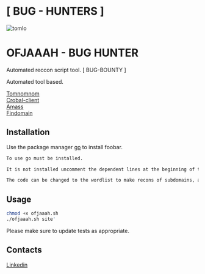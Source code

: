 <h1>[ BUG - HUNTERS ]</h1>

![tomlo](https://user-images.githubusercontent.com/28729614/85304899-4c757f80-b47a-11ea-8671-aa83273c73a5.gif)

# OFJAAAH - BUG HUNTER 

Automated reccon script tool. [ BUG-BOUNTY ]

Automated tool based.

[Tomnomnom](https://github.com/tomnomnom/)  
[Crobal-client](https://sonar.omnisint.io/)  
[Amass](https://github.com/OWASP/Amass)  
[Findomain](https://github.com/Edu4rdSHL/findomain)


## Installation

Use the package manager [go](https://golang.org/doc/install) to install foobar.

```bash
To use go must be installed.

It is not installed uncomment the dependent lines at the beginning of the code to download the scripts.

The code can be changed to the wordlist to make recons of subdomains, adding your directory.
```

## Usage

```bash
chmod +x ofjaaah.sh
./ofjaaah.sh site'
```

Please make sure to update tests as appropriate.

## Contacts
[Linkedin](https://www.linkedin.com/in/atjunior/)

